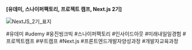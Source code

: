 **[유데미, 스나이퍼팩토리, 프로젝트 캠프, Next.js 2기]**


![NextJS_2기_표지](https://github.com/user-attachments/assets/f8d8f691-9983-4022-8414-4ab29e814870)

#유데미 #udemy #웅진씽크빅 #스나이퍼팩토리 #인사이드아웃 #미래내일일경험 #프로젝트캠프 #부트캠프 #Next.js #프론트엔드개발자양성과정 #개발자교육과정 
